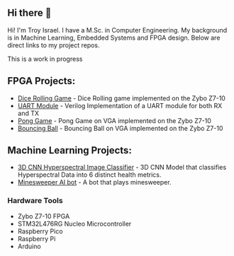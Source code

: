 ## Hi there 👋

Hi! I'm Troy Israel.  I have a M.Sc. in Computer Engineering.  My background is in Machine Learning, Embedded Systems and FPGA design.  Below are direct links to my project repos. 

This is a work in progress

## FPGA Projects: 
* [Dice Rolling Game](https://github.com/troykerim/zybo_dice_roller) - Dice Rolling game implemented on the Zybo Z7-10 
* [UART Module](https://github.com/troykerim/Uart_module) - Verilog Implementation of a UART module for both RX and TX
* [Pong Game](https://github.com/troykerim/pong_vga/tree/main) - Pong Game on VGA implemented on the Zybo Z7-10
* [Bouncing Ball](https://github.com/troykerim/bouncing_ball) - Bouncing Ball on VGA implemented on the Zybo Z7-10

## Machine Learning Projects:
* [3D CNN Hyperspectral Image Classifier](https://github.com/troykerim/Image_Classification_with_spectral_data) - 3D CNN Model that classifies Hyperspectral Data into 6 distinct health metrics.
* [Minesweeper AI bot](https://github.com/FedeBailaque/Sweep_Savvy_Solver) - A bot that plays minesweeper.

### Hardware Tools
* Zybo Z7-10 FPGA
* STM32L476RG Nucleo Microcontroller
* Raspberry Pico
* Raspberry Pi
* Arduino


<!--
**troykerim/troykerim** is a ✨ _special_ ✨ repository because its `README.md` (this file) appears on your GitHub profile.
[](https://github.com/troykerim/bouncing_ball)
[](https://github.com/troykerim/sobel_edge_detector)
[](https://github.com/troykerim/video_interface_with_zynq)
[](https://github.com/troykerim/Hygro-CLS-project)
[](https://github.com/troykerim/keypad_seven_segment)
[](https://github.com/troykerim/number_guessing_game)
[](https://github.com/troykerim/booth_multiplier)
[](https://github.com/troykerim/up_down_counter)


Here are some ideas to get you started:

- 🔭 I’m currently working on ...
- 🌱 I’m currently learning ...
- 👯 I’m looking to collaborate on ...
- 🤔 I’m looking for help with ...
- 💬 Ask me about ...
- 📫 How to reach me: ...
- 😄 Pronouns: ...
- ⚡ Fun fact: ...
-->
